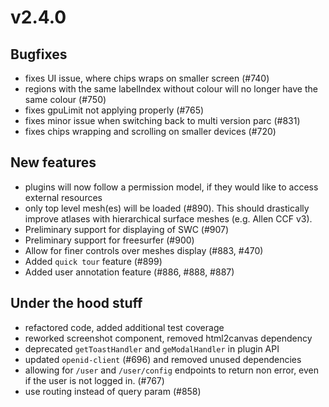 # v2.4.0

## Bugfixes

- fixes UI issue, where chips wraps on smaller screen (#740)
- regions with the same labelIndex without colour will no longer have the same colour (#750)
- fixes gpuLimit not applying properly (#765)
- fixes minor issue when switching back to multi version parc (#831)
- fixes chips wrapping and scrolling on smaller devices (#720)

## New features

- plugins will now follow a permission model, if they would like to access external resources
- only top level mesh(es) will be loaded (#890). This should drastically improve atlases with hierarchical surface meshes (e.g. Allen CCF v3).
- Preliminary support for displaying of SWC (#907)
- Preliminary support for freesurfer (#900)
- Allow for finer controls over meshes display (#883, #470)
- Added `quick tour` feature (#899)
- Added user annotation feature (#886, #888, #887)

## Under the hood stuff

- refactored code, added additional test coverage
- reworked screenshot component, removed html2canvas dependency
- deprecated `getToastHandler` and `geModalHandler` in plugin API
- updated `openid-client` (#696) and removed unused dependencies
- allowing for `/user` and `/user/config` endpoints to return non error, even if the user is not logged in. (#767)
- use routing instead of query param (#858)
